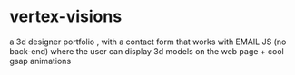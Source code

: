 # vertex-visions
a 3d designer portfolio , with a contact form that works with EMAIL JS (no back-end) where the user can display 3d models on the web page + cool gsap animations

